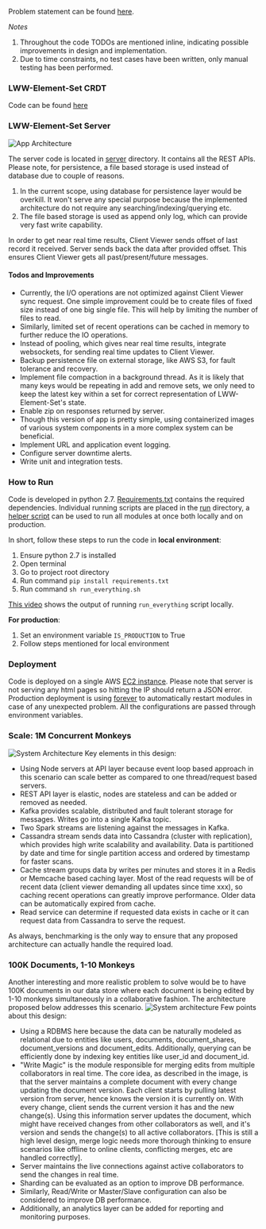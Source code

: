 


Problem statement can be found [here](https://hackmd.io/s/HJkrqjkMG#part-1-lww-element-set-server).

*Notes*
 1. Throughout the code TODOs are mentioned inline, indicating possible improvements in design and implementation.
 2. Due to time constraints, no test cases have been written, only manual testing has been performed.

### LWW-Element-Set CRDT
Code can be found [here](https://github.com/harishasan/LWW-Element-Set)

### LWW-Element-Set Server
![App Architecture](https://www.dropbox.com/s/96p8nv7c8qfewg4/Screen%20Shot%202018-01-20%20at%2012.20.21%20AM.png?raw=1)

The server code is located in [server](https://github.com/harishasan/LWW-Element-Set-App/tree/master/server) directory. It contains all the REST APIs. Please note, for persistence, a file based storage is used instead of database due to couple of reasons.
 1. In the current scope, using database for persistence layer would be overkill. It won't serve any special purpose because the implemented architecture do not require any searching/indexing/querying etc.
 2. The file based storage is used as append only log, which can provide very fast write capability.

In order to get near real time results, Client Viewer sends offset of last record it received. Server sends back the data after provided offset. This ensures Client Viewer gets all past/present/future messages.
#### Todos and Improvements
 - Currently, the I/O operations are not optimized against Client Viewer sync request. One simple improvement could be to create files of fixed size instead of one big single file. This will help by limiting the number of files to read.
 - Similarly, limited set of recent operations can be cached in memory to further reduce the IO operations.
 - Instead of pooling, which gives near real time results, integrate websockets, for sending real time updates to Client Viewer.
 - Backup persistence file on external storage, like AWS S3, for fault tolerance and recovery.
 - Implement file compaction in a background thread. As it is likely that many keys would be repeating in add and remove sets, we only need to keep the latest key within a set for correct representation of LWW-Element-Set's state.
 - Enable zip on responses returned by server.
 - Though this version of app is pretty simple, using containerized images of various system components in a more complex system can be beneficial.
 - Implement URL and application event logging.
 - Configure server downtime alerts.
 - Write unit and integration tests.

### How to Run
Code is developed in python 2.7. [Requirements.txt](https://github.com/harishasan/LWW-Element-Set-App/blob/master/requirements.txt) contains the required dependencies. Individual running scripts are placed in the [run](https://github.com/harishasan/LWW-Element-Set-App/tree/master/run) directory, a [helper script](https://github.com/harishasan/LWW-Element-Set-App/blob/master/run_everything.sh) can be used to run all modules at once both locally and on production.

In short, follow these steps to run the code in **local environment**:
 1. Ensure python 2.7 is installed
 2. Open terminal
 3. Go to project root directory
 4. Run command `pip install requirements.txt`
 5. Run command `sh run_everything.sh`

[This video](https://dl.dropboxusercontent.com/content_link/jyXJoB5DuA8ybFnAJozbh9TW1CdYUjvdjGmXFpU9yOfzecPmBdvDidGVElyqL3Tr/file) shows the output of running `run_everything` script locally.

**For production**:
 1. Set an environment variable `IS_PRODUCTION` to True
 2. Follow steps mentioned for local environment

### Deployment
Code is deployed on a single AWS [EC2 instance](http://34.226.152.221/). Please note that server is not serving any html pages so hitting the IP should return a JSON error. Production deployment is using [forever](https://github.com/foreverjs/forever) to automatically restart modules in case of any unexpected problem. All the configurations are passed through environment variables.

### Scale: 1M Concurrent Monkeys
![System Architecture](https://www.dropbox.com/s/brigfgu4hdkrf6g/Screen%20Shot%202018-01-20%20at%201.36.09%20AM.png?raw=1)
Key elements in this design:
 - Using Node servers at API layer because event loop based approach in this scenario can scale better as compared to one thread/request based servers.
 - REST API layer is elastic, nodes are stateless and can be added or removed as needed.
 - Kafka provides scalable, distributed and fault tolerant storage for messages. Writes go into a single Kafka topic.
 - Two Spark streams are listening against the messages in Kafka.
 - Cassandra stream sends data into Cassandra (cluster with replication), which provides high write scalability and availability. Data is partitioned by date and time for single partition access and ordered by timestamp for faster scans.
 - Cache stream groups data by writes per minutes and stores it in a Redis or Memcache based caching layer. Most of the read requests will be of recent data (client viewer demanding all updates since time xxx), so caching recent operations can greatly improve performance. Older data can be automatically expired from cache.
 - Read service can determine if requested data exists in cache or it can request data from Cassandra to serve the request.

As always, benchmarking is the only way to ensure that any proposed architecture can actually handle the required load.
### 100K Documents, 1-10 Monkeys
Another interesting and more realistic problem to solve would be to have 100K documents in our data store where each document is being edited by 1-10 monkeys simultaneously in a collaborative fashion. The architecture proposed below addresses this scenario.
![System architecture](https://www.dropbox.com/s/3mdl77iq5509ifr/Screen%20Shot%202018-01-20%20at%2011.34.26%20AM.png?raw=1)
Few points about this design:
 - Using a RDBMS here because the data can be naturally modeled as relational due to entities like users, documents, document_shares, document_versions and document_edits. Additionally, querying can be efficiently done by indexing key entities like user_id and document_id.
 - "Write Magic" is the module responsible for merging edits from multiple collaborators in real time. The core idea, as described in the image, is that the server maintains a complete document with every change updating the document version. Each client starts by pulling latest version from server, hence knows the version it is currently on. With every change, client sends the current version it has and the new change(s). Using this information server updates the document, which might have received changes from other collaborators as well, and it's version and sends the change(s) to all active collaborators. [This is still a high level design, merge logic needs more thorough thinking to ensure scenarios like offline to online clients, conflicting merges, etc are handled correctly].
 - Server maintains the live connections against active collaborators to send the changes in real time.
 - Sharding can be evaluated as an option to improve DB performance.
 - Similarly, Read/Write or Master/Slave configuration can also be considered to improve DB performance.
 - Additionally, an analytics layer can be added for reporting and monitoring purposes.

